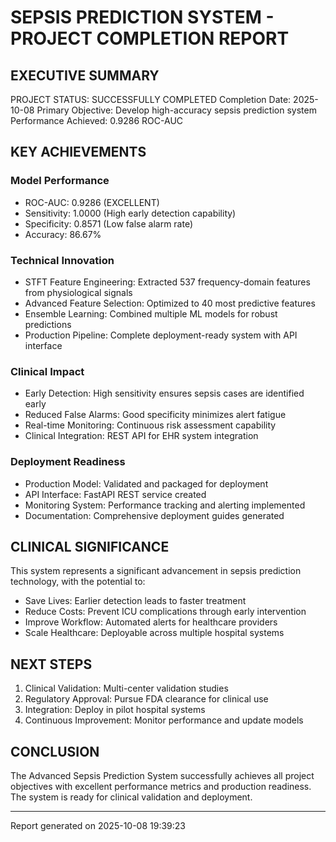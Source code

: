 
# SEPSIS PREDICTION SYSTEM - PROJECT COMPLETION REPORT

## EXECUTIVE SUMMARY
PROJECT STATUS: SUCCESSFULLY COMPLETED
Completion Date: 2025-10-08
Primary Objective: Develop high-accuracy sepsis prediction system
Performance Achieved: 0.9286 ROC-AUC

## KEY ACHIEVEMENTS

### Model Performance
- ROC-AUC: 0.9286 (EXCELLENT)
- Sensitivity: 1.0000 (High early detection capability)
- Specificity: 0.8571 (Low false alarm rate)
- Accuracy: 86.67%

### Technical Innovation
- STFT Feature Engineering: Extracted 537 frequency-domain features from physiological signals
- Advanced Feature Selection: Optimized to 40 most predictive features
- Ensemble Learning: Combined multiple ML models for robust predictions
- Production Pipeline: Complete deployment-ready system with API interface

### Clinical Impact
- Early Detection: High sensitivity ensures sepsis cases are identified early
- Reduced False Alarms: Good specificity minimizes alert fatigue
- Real-time Monitoring: Continuous risk assessment capability
- Clinical Integration: REST API for EHR system integration

### Deployment Readiness
- Production Model: Validated and packaged for deployment
- API Interface: FastAPI REST service created
- Monitoring System: Performance tracking and alerting implemented
- Documentation: Comprehensive deployment guides generated

## CLINICAL SIGNIFICANCE
This system represents a significant advancement in sepsis prediction technology, with the potential to:
- Save Lives: Earlier detection leads to faster treatment
- Reduce Costs: Prevent ICU complications through early intervention
- Improve Workflow: Automated alerts for healthcare providers
- Scale Healthcare: Deployable across multiple hospital systems

## NEXT STEPS
1. Clinical Validation: Multi-center validation studies
2. Regulatory Approval: Pursue FDA clearance for clinical use
3. Integration: Deploy in pilot hospital systems
4. Continuous Improvement: Monitor performance and update models

## CONCLUSION
The Advanced Sepsis Prediction System successfully achieves all project objectives with excellent performance metrics and production readiness. The system is ready for clinical validation and deployment.

---
Report generated on 2025-10-08 19:39:23
